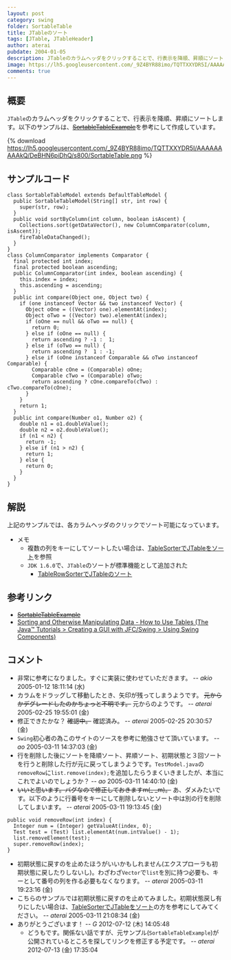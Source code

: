 ```yaml
---
layout: post
category: swing
folder: SortableTable
title: JTableのソート
tags: [JTable, JTableHeader]
author: aterai
pubdate: 2004-01-05
description: JTableのカラムヘッダをクリックすることで、行表示を降順、昇順にソートします。
image: https://lh5.googleusercontent.com/_9Z4BYR88imo/TQTTXXYDR5I/AAAAAAAAAkQ/DeBHN6piDhQ/s800/SortableTable.png
comments: true
---
```

## 概要
`JTable`のカラムヘッダをクリックすることで、行表示を降順、昇順にソートします。以下のサンプルは、~~[SortableTableExample](http://www2.gol.com/users/tame/swing/examples/JTableExamples5.html)~~を参考にして作成しています。

{% download https://lh5.googleusercontent.com/_9Z4BYR88imo/TQTTXXYDR5I/AAAAAAAAAkQ/DeBHN6piDhQ/s800/SortableTable.png %}

## サンプルコード
<pre class="prettyprint"><code>class SortableTableModel extends DefaultTableModel {
  public SortableTableModel(String[] str, int row) {
    super(str, row);
  }
  public void sortByColumn(int column, boolean isAscent) {
    Collections.sort(getDataVector(), new ColumnComparator(column, isAscent));
    fireTableDataChanged();
  }
}
class ColumnComparator implements Comparator {
  final protected int index;
  final protected boolean ascending;
  public ColumnComparator(int index, boolean ascending) {
    this.index = index;
    this.ascending = ascending;
  }
  public int compare(Object one, Object two) {
    if (one instanceof Vector &amp;&amp; two instanceof Vector) {
      Object oOne = ((Vector) one).elementAt(index);
      Object oTwo = ((Vector) two).elementAt(index);
      if (oOne == null &amp;&amp; oTwo == null) {
        return 0;
      } else if (oOne == null) {
        return ascending ? -1 :  1;
      } else if (oTwo == null) {
        return ascending ?  1 : -1;
      } else if (oOne instanceof Comparable &amp;&amp; oTwo instanceof Comparable) {
        Comparable cOne = (Comparable) oOne;
        Comparable cTwo = (Comparable) oTwo;
        return ascending ? cOne.compareTo(cTwo) : cTwo.compareTo(cOne);
      }
    }
    return 1;
  }
  public int compare(Number o1, Number o2) {
    double n1 = o1.doubleValue();
    double n2 = o2.doubleValue();
    if (n1 &lt; n2) {
      return -1;
    } else if (n1 &gt; n2) {
      return 1;
    } else {
      return 0;
    }
  }
}
</code></pre>

## 解説
上記のサンプルでは、各カラムヘッダのクリックでソート可能になっています。

- メモ
    - 複数の列をキーにしてソートしたい場合は、[TableSorterでJTableをソート](https://ateraimemo.com/Swing/TableSorter.html)を参照
    - `JDK 1.6.0`で、`JTable`のソートが標準機能として追加された
        - [TableRowSorterでJTableのソート](https://ateraimemo.com/Swing/TableRowSorter.html)

<!-- dummy comment line for breaking list -->

## 参考リンク
- ~~[SortableTableExample](http://www2.gol.com/users/tame/swing/examples/JTableExamples5.html)~~
- [Sorting and Otherwise Manipulating Data - How to Use Tables (The Java™ Tutorials > Creating a GUI with JFC/Swing > Using Swing Components)](https://docs.oracle.com/javase/tutorial/uiswing/components/table.html#sorting)

<!-- dummy comment line for breaking list -->

## コメント
- 非常に参考になりました。すぐに実装に使わせていただきます。 -- *akio* 2005-01-12 18:11:14 (水)
- カラムをドラッグして移動したとき、矢印が残ってしまうようです。 ~~元からかデグレードしたのかちょっと不明です。~~ 元からのようです。 -- *aterai* 2005-02-25 19:55:01 (金)
- 修正できたかな？ ~~確認中。~~ 確認済み。 -- *aterai* 2005-02-25 20:30:57 (金)
- `Swing`初心者の為このサイトのソースを参考に勉強させて頂いています。 -- *ao* 2005-03-11 14:37:03 (金)
- 行を削除した後にソートを降順ソート、昇順ソート、初期状態と３回ソートを行うと削除した行が元に戻ってしまうようです。`TestModel.java`の`removeRow`に`list.remove(index);`を追加したらうまくいきましたが、本当にこれでよいのでしょうか？ -- *ao* 2005-03-11 14:40:10 (金)
- ~~いいと思います。バグなので修正しておきますm(_ _m)。~~ あ、ダメみたいです。以下のように行番号をキーにして削除しないとソート中は別の行を削除してしまいます。 -- *aterai* 2005-03-11 19:13:45 (金)

<!-- dummy comment line for breaking list -->

<pre class="prettyprint"><code>public void removeRow(int index) {
  Integer num = (Integer) getValueAt(index, 0);
  Test test = (Test) list.elementAt(num.intValue() - 1);
  list.removeElement(test);
  super.removeRow(index);
}
</code></pre>

- 初期状態に戻すのを止めたほうがいいかもしれません(エクスプローラも初期状態に戻したりしないし)。わざわざ`Vector`で`list`を別に持つ必要も、キーとして番号の列を作る必要もなくなります。 -- *aterai* 2005-03-11 19:23:16 (金)
- こちらのサンプルでは初期状態に戻すのを止めてみました。初期状態戻し有りにしたい場合は、[TableSorterでJTableをソート](https://ateraimemo.com/Swing/TableSorter.html)の方を参考にしてみてください。 -- *aterai* 2005-03-11 21:08:34 (金)
- ありがとうございます！ -- *G* 2012-07-12 (木) 14:05:48
    - どうもです。関係ない話ですが、元サンプル(`SortableTableExample`)が公開されているところを探してリンクを修正する予定です。 -- *aterai* 2012-07-13 (金) 17:35:04

<!-- dummy comment line for breaking list -->
